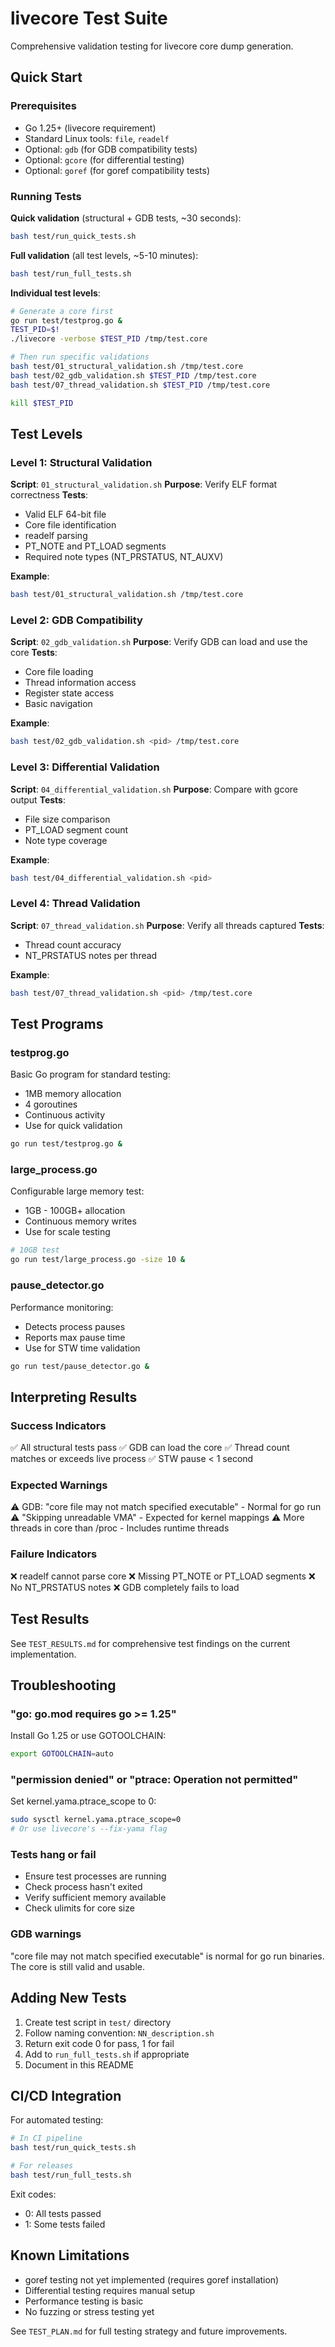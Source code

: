 # livecore Test Suite

Comprehensive validation testing for livecore core dump generation.

## Quick Start

### Prerequisites

- Go 1.25+ (livecore requirement)
- Standard Linux tools: `file`, `readelf`
- Optional: `gdb` (for GDB compatibility tests)
- Optional: `gcore` (for differential testing)
- Optional: `goref` (for goref compatibility tests)

### Running Tests

**Quick validation** (structural + GDB tests, ~30 seconds):
```bash
bash test/run_quick_tests.sh
```

**Full validation** (all test levels, ~5-10 minutes):
```bash
bash test/run_full_tests.sh
```

**Individual test levels**:
```bash
# Generate a core first
go run test/testprog.go &
TEST_PID=$!
./livecore -verbose $TEST_PID /tmp/test.core

# Then run specific validations
bash test/01_structural_validation.sh /tmp/test.core
bash test/02_gdb_validation.sh $TEST_PID /tmp/test.core
bash test/07_thread_validation.sh $TEST_PID /tmp/test.core

kill $TEST_PID
```

## Test Levels

### Level 1: Structural Validation
**Script**: `01_structural_validation.sh`
**Purpose**: Verify ELF format correctness
**Tests**:
- Valid ELF 64-bit file
- Core file identification
- readelf parsing
- PT_NOTE and PT_LOAD segments
- Required note types (NT_PRSTATUS, NT_AUXV)

**Example**:
```bash
bash test/01_structural_validation.sh /tmp/test.core
```

### Level 2: GDB Compatibility
**Script**: `02_gdb_validation.sh`
**Purpose**: Verify GDB can load and use the core
**Tests**:
- Core file loading
- Thread information access
- Register state access
- Basic navigation

**Example**:
```bash
bash test/02_gdb_validation.sh <pid> /tmp/test.core
```

### Level 3: Differential Validation
**Script**: `04_differential_validation.sh`
**Purpose**: Compare with gcore output
**Tests**:
- File size comparison
- PT_LOAD segment count
- Note type coverage

**Example**:
```bash
bash test/04_differential_validation.sh <pid>
```

### Level 4: Thread Validation
**Script**: `07_thread_validation.sh`
**Purpose**: Verify all threads captured
**Tests**:
- Thread count accuracy
- NT_PRSTATUS notes per thread

**Example**:
```bash
bash test/07_thread_validation.sh <pid> /tmp/test.core
```

## Test Programs

### testprog.go
Basic Go program for standard testing:
- 1MB memory allocation
- 4 goroutines
- Continuous activity
- Use for quick validation

```bash
go run test/testprog.go &
```

### large_process.go
Configurable large memory test:
- 1GB - 100GB+ allocation
- Continuous memory writes
- Use for scale testing

```bash
# 10GB test
go run test/large_process.go -size 10 &
```

### pause_detector.go
Performance monitoring:
- Detects process pauses
- Reports max pause time
- Use for STW time validation

```bash
go run test/pause_detector.go &
```

## Interpreting Results

### Success Indicators
✅ All structural tests pass
✅ GDB can load the core
✅ Thread count matches or exceeds live process
✅ STW pause < 1 second

### Expected Warnings
⚠️ GDB: "core file may not match specified executable" - Normal for go run
⚠️ "Skipping unreadable VMA" - Expected for kernel mappings
⚠️ More threads in core than /proc - Includes runtime threads

### Failure Indicators
❌ readelf cannot parse core
❌ Missing PT_NOTE or PT_LOAD segments
❌ No NT_PRSTATUS notes
❌ GDB completely fails to load

## Test Results

See `TEST_RESULTS.md` for comprehensive test findings on the current implementation.

## Troubleshooting

### "go: go.mod requires go >= 1.25"
Install Go 1.25 or use GOTOOLCHAIN:
```bash
export GOTOOLCHAIN=auto
```

### "permission denied" or "ptrace: Operation not permitted"
Set kernel.yama.ptrace_scope to 0:
```bash
sudo sysctl kernel.yama.ptrace_scope=0
# Or use livecore's --fix-yama flag
```

### Tests hang or fail
- Ensure test processes are running
- Check process hasn't exited
- Verify sufficient memory available
- Check ulimits for core size

### GDB warnings
"core file may not match specified executable" is normal for go run binaries. The core is still valid and usable.

## Adding New Tests

1. Create test script in `test/` directory
2. Follow naming convention: `NN_description.sh`
3. Return exit code 0 for pass, 1 for fail
4. Add to `run_full_tests.sh` if appropriate
5. Document in this README

## CI/CD Integration

For automated testing:

```bash
# In CI pipeline
bash test/run_quick_tests.sh

# For releases
bash test/run_full_tests.sh
```

Exit codes:
- 0: All tests passed
- 1: Some tests failed

## Known Limitations

- goref testing not yet implemented (requires goref installation)
- Differential testing requires manual setup
- Performance testing is basic
- No fuzzing or stress testing yet

See `TEST_PLAN.md` for full testing strategy and future improvements.
